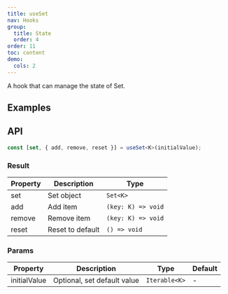 ```yaml
---
title: useSet
nav: Hooks
group:
  title: State
  order: 4
order: 11
toc: content
demo:
  cols: 2
---
```


A hook that can manage the state of Set.

## Examples

<code src="./demo/demo1.tsx"></code>

## API

```typescript
const [set, { add, remove, reset }] = useSet<K>(initialValue);
```

### Result

| Property | Description      | Type               |
| -------- | ---------------- | ------------------ |
| set      | Set object       | `Set<K>`           |
| add      | Add item         | `(key: K) => void` |
| remove   | Remove item      | `(key: K) => void` |
| reset    | Reset to default | `() => void`       |

### Params

| Property     | Description                 | Type          | Default |
| ------------ | --------------------------- | ------------- | ------- |
| initialValue | Optional, set default value | `Iterable<K>` | -       |
